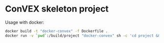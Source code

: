 # ConVEX skeleton project

Usage with docker:

```bash
docker build -t "docker-convex" -f Dockerfile .
docker run -v `pwd`:/build/project "docker-convex" sh -c 'cd project && make'
```

